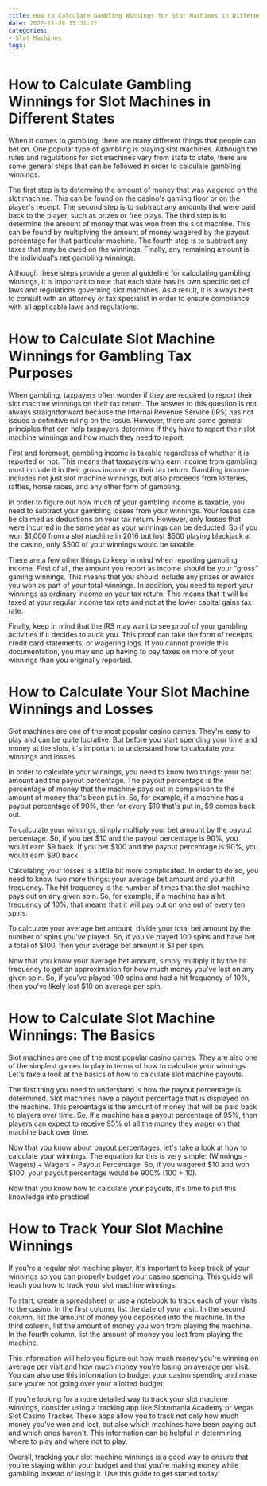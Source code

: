 ```yaml
---
title: How to Calculate Gambling Winnings for Slot Machines in Different States 
date: 2022-11-28 15:31:22
categories:
- Slot Machines
tags:
---
```



#  How to Calculate Gambling Winnings for Slot Machines in Different States 

When it comes to gambling, there are many different things that people can bet on. One popular type of gambling is playing slot machines. Although the rules and regulations for slot machines vary from state to state, there are some general steps that can be followed in order to calculate gambling winnings.

The first step is to determine the amount of money that was wagered on the slot machine. This can be found on the casino's gaming floor or on the player's receipt. The second step is to subtract any amounts that were paid back to the player, such as prizes or free plays. The third step is to determine the amount of money that was won from the slot machine. This can be found by multiplying the amount of money wagered by the payout percentage for that particular machine. The fourth step is to subtract any taxes that may be owed on the winnings. Finally, any remaining amount is the individual's net gambling winnings.

Although these steps provide a general guideline for calculating gambling winnings, it is important to note that each state has its own specific set of laws and regulations governing slot machines. As a result, it is always best to consult with an attorney or tax specialist in order to ensure compliance with all applicable laws and regulations.

#  How to Calculate Slot Machine Winnings for Gambling Tax Purposes 

When gambling, taxpayers often wonder if they are required to report their slot machine winnings on their tax return. The answer to this question is not always straightforward because the Internal Revenue Service (IRS) has not issued a definitive ruling on the issue. However, there are some general principles that can help taxpayers determine if they have to report their slot machine winnings and how much they need to report.

First and foremost, gambling income is taxable regardless of whether it is reported or not. This means that taxpayers who earn income from gambling must include it in their gross income on their tax return. Gambling income includes not just slot machine winnings, but also proceeds from lotteries, raffles, horse races, and any other form of gambling.

In order to figure out how much of your gambling income is taxable, you need to subtract your gambling losses from your winnings. Your losses can be claimed as deductions on your tax return. However, only losses that were incurred in the same year as your winnings can be deducted. So if you won $1,000 from a slot machine in 2016 but lost $500 playing blackjack at the casino, only $500 of your winnings would be taxable.

There are a few other things to keep in mind when reporting gambling income. First of all, the amount you report as income should be your “gross” gaming winnings. This means that you should include any prizes or awards you won as part of your total winnings. In addition, you need to report your winnings as ordinary income on your tax return. This means that it will be taxed at your regular income tax rate and not at the lower capital gains tax rate.

Finally, keep in mind that the IRS may want to see proof of your gambling activities if it decides to audit you. This proof can take the form of receipts, credit card statements, or wagering logs. If you cannot provide this documentation, you may end up having to pay taxes on more of your winnings than you originally reported.

#  How to Calculate Your Slot Machine Winnings and Losses 

Slot machines are one of the most popular casino games. They're easy to play and can be quite lucrative. But before you start spending your time and money at the slots, it's important to understand how to calculate your winnings and losses. 

In order to calculate your winnings, you need to know two things: your bet amount and the payout percentage. The payout percentage is the percentage of money that the machine pays out in comparison to the amount of money that's been put in. So, for example, if a machine has a payout percentage of 90%, then for every $10 that's put in, $9 comes back out. 

To calculate your winnings, simply multiply your bet amount by the payout percentage. So, if you bet $10 and the payout percentage is 90%, you would earn $9 back. If you bet $100 and the payout percentage is 90%, you would earn $90 back. 

Calculating your losses is a little bit more complicated. In order to do so, you need to know two more things: your average bet amount and your hit frequency. The hit frequency is the number of times that the slot machine pays out on any given spin. So, for example, if a machine has a hit frequency of 10%, that means that it will pay out on one out of every ten spins. 

To calculate your average bet amount, divide your total bet amount by the number of spins you've played. So, if you've played 100 spins and have bet a total of $100, then your average bet amount is $1 per spin. 

Now that you know your average bet amount, simply multiply it by the hit frequency to get an approximation for how much money you've lost on any given spin. So, if you've played 100 spins and had a hit frequency of 10%, then you've likely lost $10 on average per spin.

#  How to Calculate Slot Machine Winnings: The Basics 

Slot machines are one of the most popular casino games. They are also one of the simplest games to play in terms of how to calculate your winnings. Let's take a look at the basics of how to calculate slot machine payouts.

The first thing you need to understand is how the payout percentage is determined. Slot machines have a payout percentage that is displayed on the machine. This percentage is the amount of money that will be paid back to players over time. So, if a machine has a payout percentage of 95%, then players can expect to receive 95% of all the money they wager on that machine back over time. 

Now that you know about payout percentages, let's take a look at how to calculate your winnings. The equation for this is very simple: (Winnings - Wagers) ÷ Wagers = Payout Percentage. So, if you wagered $10 and won $100, your payout percentage would be 900% (100 ÷ 10). 

Now that you know how to calculate your payouts, it's time to put this knowledge into practice!

#  How to Track Your Slot Machine Winnings

If you're a regular slot machine player, it's important to keep track of your winnings so you can properly budget your casino spending. This guide will teach you how to track your slot machine winnings.

To start, create a spreadsheet or use a notebook to track each of your visits to the casino. In the first column, list the date of your visit. In the second column, list the amount of money you deposited into the machine. In the third column, list the amount of money you won from playing the machine. In the fourth column, list the amount of money you lost from playing the machine.

This information will help you figure out how much money you're winning on average per visit and how much money you're losing on average per visit. You can also use this information to budget your casino spending and make sure you're not going over your allotted budget.

If you're looking for a more detailed way to track your slot machine winnings, consider using a tracking app like Slotomania Academy or Vegas Slot Casino Tracker. These apps allow you to track not only how much money you've won and lost, but also which machines have been paying out and which ones haven't. This information can be helpful in determining where to play and where not to play.

Overall, tracking your slot machine winnings is a good way to ensure that you're staying within your budget and that you're making money while gambling instead of losing it. Use this guide to get started today!